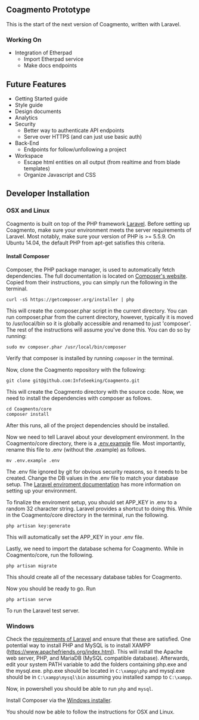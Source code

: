 ## Coagmento Prototype
This is the start of the next version of Coagmento, written with Laravel.

### Working On ###
- Integration of Etherpad
	+ Import Etherpad service
	+ Make docs endpoints

## Future Features ##
- Getting Started guide
- Style guide
- Design documents
- Analytics
- Security
	+ Better way to authenticate API endpoints
	+ Serve over HTTPS (and can just use basic auth)
- Back-End
	+ Endpoints for follow/unfollowing a project
- Workspace
	+ Escape html entities on all output (from realtime and from blade templates)
	+ Organize Javascript and CSS

## Developer Installation ##

### OSX and Linux ###
Coagmento is built on top of the PHP framework [Laravel](http://laravel.com/). Before setting up Coagmento, make sure your environment meets the server requirements of Laravel. Most notably, make sure your version of PHP is >= 5.5.9. On Ubuntu 14.04, the default PHP from apt-get satisfies this criteria.

#### Install Composer ####
Composer, the PHP package manager, is used to automatically fetch dependencies. The full documentation is located on [Composer's website](https://getcomposer.org/). Copied from their instructions, you can simply run the following in the terminal.
```
curl -sS https://getcomposer.org/installer | php
```
This will create the composer.phar script in the current directory. You can run composer.phar from the current directory, however, typically it is moved to /usr/local/bin so it is globally accessible and renamed to just 'composer'. The rest of the instructions will assume you've done this. You can do so by running:
```
sudo mv composer.phar /usr/local/bin/composer
```

Verify that composer is installed by running `composer` in the terminal.

Now, clone the Coagmento repository with the following:

```
git clone git@github.com:InfoSeeking/Coagmento.git
```

This will create the Coagmento directory with the source code. Now, we need to install the dependencies with composer as follows.

```
cd Coagmento/core
composer install
```
After this runs, all of the project dependencies should be installed.

Now we need to tell Laravel about your development environment. In the Coagmento/core directory, there is a [.env.example](https://github.com/InfoSeeking/Coagmento/blob/master/core/.env.example) file. Most importantly, rename this file to .env (without the .example) as follows.

```
mv .env.example .env
```

The .env file ignored by git for obvious security reasons, so it needs to be created. Change the DB values in the .env file to match your database setup. The [Laravel enviroment documentation](http://laravel.com/docs/5.1#environment-configuration) has more information on setting up your environment.

To finalize the enviroment setup, you should set APP\_KEY in .env to a random 32 character string. Laravel provides a shortcut to doing this. While in the Coagmento/core directory in the terminal, run the following.
```
php artisan key:generate
```
This will automatically set the APP\_KEY in your .env file.

Lastly, we need to import the database schema for Coagmento. While in Coagmento/core, run the following.

```
php artisan migrate
```
This should create all of the necessary database tables for Coagmento.

Now you should be ready to go. Run
```
php artisan serve
```
To run the Laravel test server.

### Windows ###

Check the [requirements of Laravel](http://laravel.com/docs/5.1) and ensure that these are satisfied. One potential way to install PHP and MySQL is to install XAMPP (https://www.apachefriends.org/index.html). This will install the Apache web server, PHP, and MariaDB (MySQL compatible database). Afterwards, edit your system PATH variable to add the folders containing php.exe and the mysql.exe. php.exe should be located in `C:\xampp\php` and mysql.exe should be in `C:\xampp\mysql\bin` assuming you installed xampp to `C:\xampp`.

Now, in powershell you should be able to run `php` and `mysql`.

Install Composer via the [Windows installer](https://getcomposer.org/download/).

You should now be able to follow the instructions for OSX and Linux.